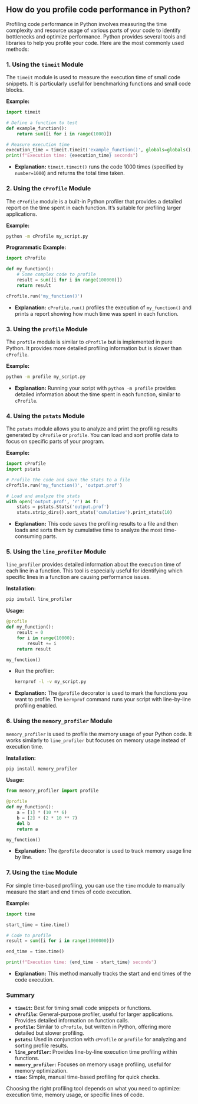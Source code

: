 ## How do you profile code performance in Python?


Profiling code performance in Python involves measuring the time complexity and resource usage of various parts of your code to identify bottlenecks and optimize performance. Python provides several tools and libraries to help you profile your code. Here are the most commonly used methods:

### 1. **Using the `timeit` Module**

The `timeit` module is used to measure the execution time of small code snippets. It is particularly useful for benchmarking functions and small code blocks.

**Example:**
```python
import timeit

# Define a function to test
def example_function():
    return sum([i for i in range(1000)])

# Measure execution time
execution_time = timeit.timeit('example_function()', globals=globals(), number=1000)
print(f"Execution time: {execution_time} seconds")
```

- **Explanation:** `timeit.timeit()` runs the code 1000 times (specified by `number=1000`) and returns the total time taken.

### 2. **Using the `cProfile` Module**

The `cProfile` module is a built-in Python profiler that provides a detailed report on the time spent in each function. It’s suitable for profiling larger applications.

**Example:**
```bash
python -m cProfile my_script.py
```

**Programmatic Example:**
```python
import cProfile

def my_function():
    # Some complex code to profile
    result = sum([i for i in range(100000)])
    return result

cProfile.run('my_function()')
```

- **Explanation:** `cProfile.run()` profiles the execution of `my_function()` and prints a report showing how much time was spent in each function.

### 3. **Using the `profile` Module**

The `profile` module is similar to `cProfile` but is implemented in pure Python. It provides more detailed profiling information but is slower than `cProfile`.

**Example:**
```bash
python -m profile my_script.py
```

- **Explanation:** Running your script with `python -m profile` provides detailed information about the time spent in each function, similar to `cProfile`.

### 4. **Using the `pstats` Module**

The `pstats` module allows you to analyze and print the profiling results generated by `cProfile` or `profile`. You can load and sort profile data to focus on specific parts of your program.

**Example:**
```python
import cProfile
import pstats

# Profile the code and save the stats to a file
cProfile.run('my_function()', 'output.prof')

# Load and analyze the stats
with open('output.prof', 'r') as f:
    stats = pstats.Stats('output.prof')
    stats.strip_dirs().sort_stats('cumulative').print_stats(10)
```

- **Explanation:** This code saves the profiling results to a file and then loads and sorts them by cumulative time to analyze the most time-consuming parts.

### 5. **Using the `line_profiler` Module**

`line_profiler` provides detailed information about the execution time of each line in a function. This tool is especially useful for identifying which specific lines in a function are causing performance issues.

**Installation:**
```bash
pip install line_profiler
```

**Usage:**
```python
@profile
def my_function():
    result = 0
    for i in range(10000):
        result += i
    return result

my_function()
```

- Run the profiler:
  ```bash
  kernprof -l -v my_script.py
  ```

- **Explanation:** The `@profile` decorator is used to mark the functions you want to profile. The `kernprof` command runs your script with line-by-line profiling enabled.

### 6. **Using the `memory_profiler` Module**

`memory_profiler` is used to profile the memory usage of your Python code. It works similarly to `line_profiler` but focuses on memory usage instead of execution time.

**Installation:**
```bash
pip install memory_profiler
```

**Usage:**
```python
from memory_profiler import profile

@profile
def my_function():
    a = [1] * (10 ** 6)
    b = [2] * (2 * 10 ** 7)
    del b
    return a

my_function()
```

- **Explanation:** The `@profile` decorator is used to track memory usage line by line.

### 7. **Using the `time` Module**

For simple time-based profiling, you can use the `time` module to manually measure the start and end times of code execution.

**Example:**
```python
import time

start_time = time.time()

# Code to profile
result = sum([i for i in range(1000000)])

end_time = time.time()

print(f"Execution time: {end_time - start_time} seconds")
```

- **Explanation:** This method manually tracks the start and end times of the code execution.

### Summary

- **`timeit`:** Best for timing small code snippets or functions.
- **`cProfile`:** General-purpose profiler, useful for larger applications. Provides detailed information on function calls.
- **`profile`:** Similar to `cProfile`, but written in Python, offering more detailed but slower profiling.
- **`pstats`:** Used in conjunction with `cProfile` or `profile` for analyzing and sorting profile results.
- **`line_profiler`:** Provides line-by-line execution time profiling within functions.
- **`memory_profiler`:** Focuses on memory usage profiling, useful for memory optimization.
- **`time`:** Simple, manual time-based profiling for quick checks.

Choosing the right profiling tool depends on what you need to optimize: execution time, memory usage, or specific lines of code.